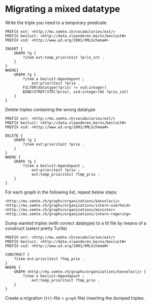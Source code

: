 # Migrating a mixed datatype

Write the triple you need to a temporary predicate

```sparql
PREFIX ext: <http://mu.semte.ch/vocabularies/ext/>
PREFIX besluit: <http://data.vlaanderen.be/ns/besluit#>
PREFIX xsd: <http://www.w3.org/2001/XMLSchema#>

INSERT {
    GRAPH ?g {
        ?item ext:temp_prioriteit ?prio_int .
    }
}
WHERE{
    GRAPH ?g {
        ?item a besluit:Agendapunt ;
            ext:prioriteit ?prio .
        FILTER(datatype(?prio) != xsd:integer)
        BIND(STRDT(STR(?prio), xsd:integer)AS ?prio_int)
    }
}
```

Delete triples containing the wrong datatype

```sparql
PREFIX ext: <http://mu.semte.ch/vocabularies/ext/>
PREFIX besluit: <http://data.vlaanderen.be/ns/besluit#>
PREFIX xsd: <http://www.w3.org/2001/XMLSchema#>

DELETE {
    GRAPH ?g {
        ?item ext:prioriteit ?prio .
    }
}
WHERE {
    GRAPH ?g {
        ?item a besluit:Agendapunt ;
            ext:prioriteit ?prio ;
            ext:temp_prioriteit ?tmp_prio .
    }
}
```



For each graph in the following list, repeat below steps:

```
<http://mu.semte.ch/graphs/organizations/kanselarij>
<http://mu.semte.ch/graphs/organizations/intern-overheid>
<http://mu.semte.ch/graphs/organizations/minister>
<http://mu.semte.ch/graphs/organizations/intern-regering>
```

Dump wanted triples (with correct datatype) to a ttl file by means of a construct (select pretty Turtle)
```sparql
PREFIX ext: <http://mu.semte.ch/vocabularies/ext/>
PREFIX besluit: <http://data.vlaanderen.be/ns/besluit#>
PREFIX xsd: <http://www.w3.org/2001/XMLSchema#>

CONSTRUCT {
    ?item ext:prioriteit ?tmp_prio .
}
WHERE {
    GRAPH <http://mu.semte.ch/graphs/organizations/kanselarij> {
        ?item a besluit:Agendapunt ;
            ext:temp_prioriteit ?tmp_prio .
    }
}
```

Create a migration (`ttl`-file + `graph` file) inserting the dumped triples.
